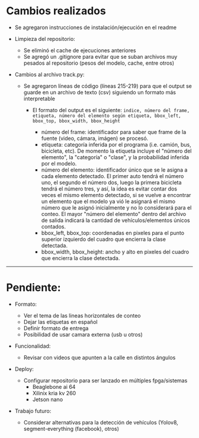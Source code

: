 # Cambios realizados

- Se agregaron instrucciones de instalación/ejecución en el readme

- Limpieza del repositorio:
    - Se eliminó el cache de ejecuciones anteriores
    - Se agregó un .gitignore para evitar que se suban archivos muy pesados al repositorio (pesos del modelo, cache, entre otros)

- Cambios al archivo track.py:
    - Se agregaron líneas de código (líneas 215-219) para que el output se guarde en un archivo de texto (csv) siguiendo un formato más interpretable
        - El formato del output es el siguiente:
            `indice, número del frame, etiqueta, número del elemento según etiqueta, bbox_left, bbox_top, bbox_width, bbox_height`

            - número del frame: identificador para saber que frame de la fuente (video, cámara, imágen) se procesó.
            - etiqueta: categoría inferida por el programa (i.e. camión, bus, bicicleta, etc). De momento la etiqueta incluye el "número del elemento", la "categoría" o "clase", y la probabilidad inferida por el modelo.
            - número del elemento: identificador único que se le asigna a cada elemento detectado. El primer auto tendrá el número uno, el segundo el número dos, luego la primera bicicleta tendrá el número tres, y así, la idea es evitar contar dos veces el mismo elemento detectado, si se vuelve a encontrar un elemento que el modelo ya vió le asignará el mismo número que le asignó inicialmente y no lo considerará para el conteo. El mayor "número del elemento" dentro del archivo de salida indicará la cantidad de vehículos/elementos únicos contados.
            - bbox_left, bbox_top: coordenadas en pixeles para el punto superior izquierdo del cuadro que encierra la clase detectada.
            - bbox_width, bbox_height: ancho y alto en pixeles del cuadro que encierra la clase detectada.

---

# Pendiente:

- Formato:
    - Ver el tema de las lineas horizontales de conteo
    - Dejar las etiquetas en español
    - Definir formato de entrega
    - Posibilidad de usar camara externa (usb u otros)

- Funcionalidad:
    - Revisar con videos que apunten a la calle en distintos ángulos

- Deploy:
    - Configurar repositorio para ser lanzado en múltiples fpga/sistemas
        - Beaglebone ai 64
        - Xilinix kria kv 260
        - Jetson nano

- Trabajo futuro:
    - Considerar alternativas para la detección de vehículos (Yolov8, segment-everything (facebook), otros)
